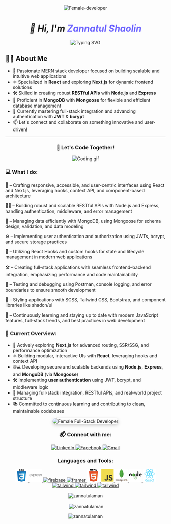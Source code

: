 <p align="center">
  <img 
    src="https://d3njjcbhbojbot.cloudfront.net/api/utilities/v1/imageproxy/https://images.ctfassets.net/wp1lcwdav1p1/58nRPszSXeI6wDsfzbvFeo/d14f7b27223a7ec007aab4456b4fab78/GettyImages-1159379067.jpeg?w=1500&h=680&q=60&fit=fill&f=faces&fm=jpg&fl=progressive&auto=format%2Ccompress&dpr=2&w=1000" 
    alt="Female-developer"
   
  >
</p>

<h1 align="center"><strong><em>👋 Hi, I'm <span style="color:#6C63FF;">Zannatul Shaolin</span></em></strong></h1>

<p align="center">
  <img 
    src="https://readme-typing-svg.demolab.com/?lines=Full-Stack+MERN+Developer;React+%7C+Next.js+Enthusiast;Node.js+%7C+Express+%7C+MongoDB;Let%27s+Build+Something+Amazing+%F0%9F%9A%80&font=Fira+Code&center=true&width=435&height=50&duration=4000&pause=1000" 
    alt="Typing SVG" />
</p>


<h2 align="left">🧑‍💻 About Me</h2>

<ul>
  <li>🎯 Passionate MERN stack developer focused on building scalable and intuitive web applications</li>
  <li>⚛️ Specialized in <strong>React</strong> and exploring <strong>Next.js</strong> for dynamic frontend solutions</li>
  <li>🛠️ Skilled in creating robust <strong>RESTful APIs</strong> with <strong>Node.js</strong> and <strong>Express</strong></li>
  <li>💾 Proficient in <strong>MongoDB</strong> with <strong>Mongoose</strong> for flexible and efficient database management</li>
  <li>🧠 Currently mastering full-stack integration and advancing authentication with <strong>JWT</strong> & <strong>bcrypt</strong></li>
  <li>📫 Let's connect and collaborate on something innovative and user-driven!</li>
</ul>

---

<h3 align="center">🚀 Let's Code Together!</h3>
<p align="center">
  <img src="https://media.giphy.com/media/L8K62iTDkzGX6/giphy.gif" width="300" alt="Coding gif" />
</p>



<h3 align="left">💻 What I do:</h3>

🌱 – Crafting responsive, accessible, and user-centric interfaces using React and Next.js, leveraging hooks, context API, and component-based architecture

👩‍💻 – Building robust and scalable RESTful APIs with Node.js and Express, handling authentication, middleware, and error management

💾 – Managing data efficiently with MongoDB, using Mongoose for schema design, validation, and data modeling

⚙️ – Implementing user authentication and authorization using JWTs, bcrypt, and secure storage practices

🧠 – Utilizing React Hooks and custom hooks for state and lifecycle management in modern web applications

🛠 – Creating full-stack applications with seamless frontend–backend integration, emphasizing performance and code maintainability

🧪 – Testing and debugging using Postman, console logging, and error boundaries to ensure smooth development

🎨 – Styling applications with SCSS, Tailwind CSS, Bootstrap, and component libraries like shadcn/ui

🚀 – Continuously learning and staying up to date with modern JavaScript features, full-stack trends, and best practices in web development

<h3 align="left">👀 Current Overview:</h3>

<ul>
  <li>🚀 Actively exploring <strong>Next.js</strong> for advanced routing, SSR/SSG, and performance optimization</li>
  <li>⚛ Building modular, interactive UIs with <strong>React</strong>, leveraging hooks and context API</li>
  <li>🌐💻 Developing secure and scalable backends using <strong>Node.js</strong>, <strong>Express</strong>, and <strong>MongoDB</strong> (via <strong>Mongoose</strong>)</li>
  <li>🛠️ Implementing <strong>user authentication</strong> using JWT, bcrypt, and middleware logic</li>
  <li>📁 Managing full-stack integration, RESTful APIs, and real-world project structure</li>
  <li>📚 Committed to continuous learning and contributing to clean, maintainable codebases</li>
</ul>

<!-- Female developer animation -->
<p align="center">
  <img 
    src="https://media.istockphoto.com/id/939787416/photo/two-female-programmers-working-on-new-project-they-working-late-at-night-at-the-office.jpg?s=612x612&w=0&k=20&c=QfNngcOWfyX2ZFWk6XP4wXzlMSF0xDEA34Vyc9fuWms=" 
    alt="Female Full-Stack Developer"
    width="600"
    style="border-radius: 15px; max-width: 100%; height: auto; box-shadow: 0 4px 12px rgba(0,0,0,0.2);" 
  />
</p>


<h3 align="center">📬 Connect with me:</h3>

<p align="center">
  <!-- LinkedIn -->
  <a href="https://www.linkedin.com/in/zannatul-shaolin-333262332/" target="_blank">
    <img src="https://img.shields.io/badge/LinkedIn-%230077B5.svg?&style=for-the-badge&logo=linkedin&logoColor=white" alt="LinkedIn" />
  </a>

  <!-- Facebook -->
  <a href="https://www.facebook.com/shaolin.aman.shalu/" target="_blank">
    <img src="https://img.shields.io/badge/Facebook-%231877F2.svg?&style=for-the-badge&logo=facebook&logoColor=white" alt="Facebook" />
  </a>

  <!-- Gmail -->
  <a href="mailto:shaolinzannatul@gmail.com" target="_blank">
    <img src="https://img.shields.io/badge/Gmail-D14836?style=for-the-badge&logo=gmail&logoColor=white" alt="Gmail" />
  </a>
</p>


<h3 align="center">Languages and Tools:</h3>
<p align="center"> <a href="https://www.w3schools.com/css/" target="_blank" rel="noreferrer"> <img src="https://raw.githubusercontent.com/devicons/devicon/master/icons/css3/css3-original-wordmark.svg" alt="css3" width="40" height="40"/> </a> <a href="https://expressjs.com" target="_blank" rel="noreferrer"> <img src="https://raw.githubusercontent.com/devicons/devicon/master/icons/express/express-original-wordmark.svg" alt="express" width="40" height="40"/> </a> <a href="https://firebase.google.com/" target="_blank" rel="noreferrer"> <img src="https://www.vectorlogo.zone/logos/firebase/firebase-icon.svg" alt="firebase" width="40" height="40"/> </a> <a href="https://www.framer.com/" target="_blank" rel="noreferrer"> <img src="https://www.vectorlogo.zone/logos/framer/framer-icon.svg" alt="framer" width="40" height="40"/> </a> <a href="https://www.w3.org/html/" target="_blank" rel="noreferrer"> <img src="https://raw.githubusercontent.com/devicons/devicon/master/icons/html5/html5-original-wordmark.svg" alt="html5" width="40" height="40"/> </a> <a href="https://developer.mozilla.org/en-US/docs/Web/JavaScript" target="_blank" rel="noreferrer"> <img src="https://raw.githubusercontent.com/devicons/devicon/master/icons/javascript/javascript-original.svg" alt="javascript" width="40" height="40"/> </a> <a href="https://www.mongodb.com/" target="_blank" rel="noreferrer"> <img src="https://raw.githubusercontent.com/devicons/devicon/master/icons/mongodb/mongodb-original-wordmark.svg" alt="mongodb" width="40" height="40"/> </a> <a href="https://nodejs.org" target="_blank" rel="noreferrer"> <img src="https://raw.githubusercontent.com/devicons/devicon/master/icons/nodejs/nodejs-original-wordmark.svg" alt="nodejs" width="40" height="40"/> </a> <a href="https://reactjs.org/" target="_blank" rel="noreferrer"> <img src="https://raw.githubusercontent.com/devicons/devicon/master/icons/react/react-original-wordmark.svg" alt="react" width="40" height="40"/> </a> 
<a href="https://tailwindcss.com/" target="_blank" rel="noreferrer"> <img src="https://www.vectorlogo.zone/logos/tailwindcss/tailwindcss-icon.svg" alt="tailwind" width="40" height="40"/> </a> 
<a href="https://tailwindcss.com/" target="_blank" rel="noreferrer"> <img src="https://cdn.worldvectorlogo.com/logos/jwtio-json-web-token.svg" alt="tailwind" width="50" height="50"/> </a> 
<a href="https://tailwindcss.com/" target="_blank" rel="noreferrer"> <img src="https://www.svgrepo.com/show/331592/stripe-v2.svg" alt="tailwind" width="50" height="50"/> </a> 
</p>
<p align="center"><img align="center" src="https://github-readme-stats.vercel.app/api/top-langs?username=zannatulaman&show_icons=true&theme=merko&locale=en&layout=compact" alt="zannatulaman" /></p>

<p align="center">&nbsp;<img align="center" src="https://github-readme-stats.vercel.app/api?username=zannatulaman&show_icons=true&theme=merko&locale=en" alt="zannatulaman" /></p>

<p align="center">
    <img src="https://github-readme-streak-stats.herokuapp.com/?user=zannatulaman&theme=highcontrast" alt="zannatulaman" />
</p>
